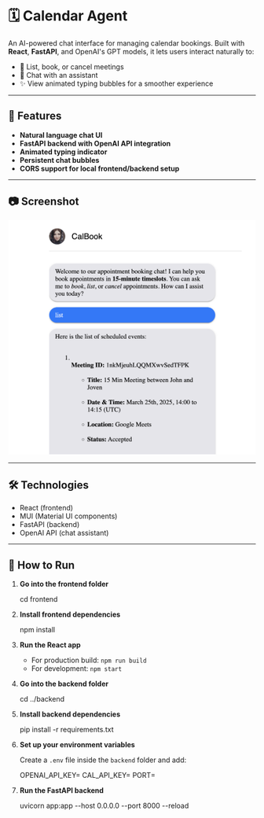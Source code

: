# 🗓️ Calendar Agent

An AI-powered chat interface for managing calendar bookings. Built with **React**, **FastAPI**, and OpenAI's GPT models, it lets users interact naturally to:

- 📅 List, book, or cancel meetings
- 🤖 Chat with an assistant
- ✨ View animated typing bubbles for a smoother experience

---

## 🚀 Features

- **Natural language chat UI**
- **FastAPI backend with OpenAI API integration**
- **Animated typing indicator**
- **Persistent chat bubbles**
- **CORS support for local frontend/backend setup**

---

## 📷 Screenshot

![Chat UI Screenshot](./screenshot.png) <!-- Save your uploaded image as screenshot.png in root if needed -->

---

## 🛠️ Technologies

- React (frontend)
- MUI (Material UI components)
- FastAPI (backend)
- OpenAI API (chat assistant)

---

## 🚀 How to Run

1. **Go into the frontend folder**

   cd frontend

2. **Install frontend dependencies**

   npm install

3. **Run the React app**

   - For production build: `npm run build`  
   - For development: `npm start`

4. **Go into the backend folder**

   cd ../backend

5. **Install backend dependencies**

   pip install -r requirements.txt

6. **Set up your environment variables**

   Create a `.env` file inside the `backend` folder and add:

    OPENAI_API_KEY=
    CAL_API_KEY=
    PORT=

7. **Run the FastAPI backend**

   uvicorn app:app --host 0.0.0.0 --port 8000 --reload


